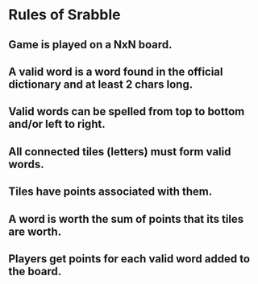 # Rules of Srabble

## Game is played on a NxN board.
## A valid word is a word found in the official dictionary and at least 2 chars long.
## Valid words can be spelled from top to bottom and/or left to right.
## All connected tiles (letters) must form valid words.
## Tiles have points associated with them.
## A word is worth the sum of points that its tiles are worth.
## Players get points for each valid word added to the board.

